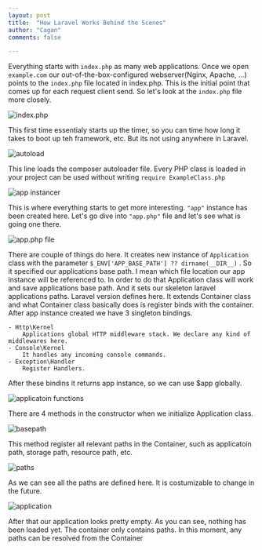 ```yaml
---
layout: post
title:  "How Laravel Works Behind the Scenes"
author: "Cagan"
comments: false

---
```


Everything starts with `index.php` as many web applications. Once we open `example.com` our out-of-the-box-configured webserver(Nginx, Apache, ...) points to the `index.php` file located in index.php. This is the initial point that comes up for each request client send. So let's look at the `index.php` file more closely.

![index.php](https://user-images.githubusercontent.com/12012983/76318576-f75c9600-62ee-11ea-8b4b-173df294640b.png)

This first time essentialy starts up the timer, so you can time how long it takes to boot up teh framework, etc. But its not using anywhere in Laravel.


![autoload](https://user-images.githubusercontent.com/12012983/76319059-b1540200-62ef-11ea-9cbb-1186343118f4.png)

This line loads the composer autoloader file. Every PHP class is loaded in your project can be used without writing `require ExampleClass.php`

![app instancer](https://user-images.githubusercontent.com/12012983/76319364-29222c80-62f0-11ea-900f-5153fd864424.png)

This is where everything starts to get more interesting. `"app"` instance has been created here. Let's go dive into `"app.php"` file and let's see what is going one there.

![app.php file](https://user-images.githubusercontent.com/12012983/76319937-faf11c80-62f0-11ea-94dc-0f59efb5d6dc.png)

There are couple of things do here. It creates new instance of `Application` class with the parameter `$_ENV['APP_BASE_PATH'] ?? dirname(__DIR__)` . So it specified our applications base path. I mean which file location our app instance will be referenced to. In order to do that Application class will work and save applications base path. And it sets our skeleton laravel applications paths. Laravel version defines here. It extends Container class and what Container class basically does is register binds with the container. 
After app instance created we have 3 singleton bindings. 

    - Http\Kernel
        Applications global HTTP middleware stack. We declare any kind of middlewares here.
    - Console\Kernel
        It handles any incoming console commands.
    - Exception\Handler
        Register Handlers.
        
After these bindins it returns app instance, so we can use $app globally.

![applicatoin functions](https://user-images.githubusercontent.com/12012983/76329280-6a6d0900-62fd-11ea-92a8-e2aa7744cb27.png)
 
There are 4 methods in the constructor when we initialize Application class. 

![basepath](https://user-images.githubusercontent.com/12012983/76329448-a4d6a600-62fd-11ea-816e-273d19cc0f20.png)


This method register all relevant paths in the Container, such as applicatoin path, storage path, resource path, etc. 

![paths](https://user-images.githubusercontent.com/12012983/76329744-04cd4c80-62fe-11ea-8258-8ee7e1722692.png)

As we can see all the paths are defined here. It is costumizable to change in the future.

![application](https://user-images.githubusercontent.com/12012983/76330016-5a095e00-62fe-11ea-9bc0-4d9d8a89bbdc.png)


After that our application looks pretty empty. As you can see, nothing has been loaded yet. The container only contains paths. In this moment, any paths can be resolved from the Container













